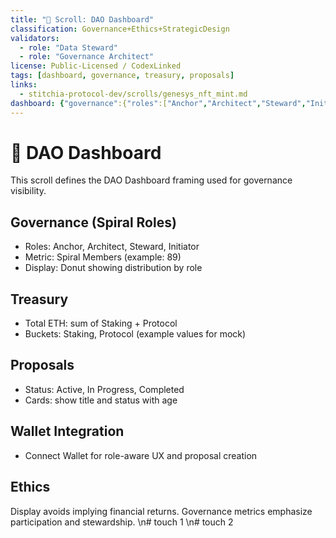 ```yaml
---
title: "🧬 Scroll: DAO Dashboard"
classification: Governance+Ethics+StrategicDesign
validators:
  - role: "Data Steward"
  - role: "Governance Architect"
license: Public-Licensed / CodexLinked
tags: [dashboard, governance, treasury, proposals]
links:
  - stitchia-protocol-dev/scrolls/genesys_nft_mint.md
dashboard: {"governance":{"roles":["Anchor","Architect","Steward","Initiator"],"counts":{"Anchor":24,"Architect":18,"Steward":30,"Initiator":17}},"treasury":{"total_eth":3567,"staking_eth":1984,"protocol_eth":1007,"updated_at":"2025-09-05T00:00:00Z"},"proposals":{"items":[{"title":"Staking Program Iteration","status":"In Progress","age_days":5},{"title":"Treasury Allocation Adjustment","status":"Active","age_days":2},{"title":"Incentive Structures Update","status":"Active","age_days":7}]}}
---
```


# 🧬 DAO Dashboard

This scroll defines the DAO Dashboard framing used for governance visibility.

## Governance (Spiral Roles)
- Roles: Anchor, Architect, Steward, Initiator
- Metric: Spiral Members (example: 89)
- Display: Donut showing distribution by role

## Treasury
- Total ETH: sum of Staking + Protocol
- Buckets: Staking, Protocol (example values for mock)

## Proposals
- Status: Active, In Progress, Completed
- Cards: show title and status with age

## Wallet Integration
- Connect Wallet for role-aware UX and proposal creation

## Ethics
Display avoids implying financial returns. Governance metrics emphasize participation and stewardship.
\n# touch 1
\n# touch 2
